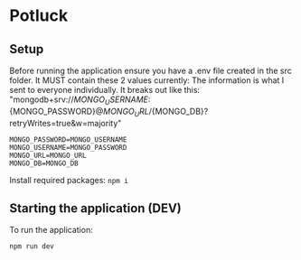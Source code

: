 # Potluck
## Setup
Before running the application ensure you have a .env file created in the src folder. It MUST contain these 2 values currently:
The information is what I sent to everyone individually. It breaks out like this:
"mongodb+srv://${MONGO_USERNAME}:${MONGO_PASSWORD}@${MONGO_URL}/${MONGO_DB}?retryWrites=true&w=majority"
```
MONGO_PASSWORD=MONGO_USERNAME
MONGO_USERNAME=MONGO_PASSWORD
MONGO_URL=MONGO_URL
MONGO_DB=MONGO_DB
```

Install required packages:
```npm i```

## Starting the application (DEV)

To run the application:
```
npm run dev
```
